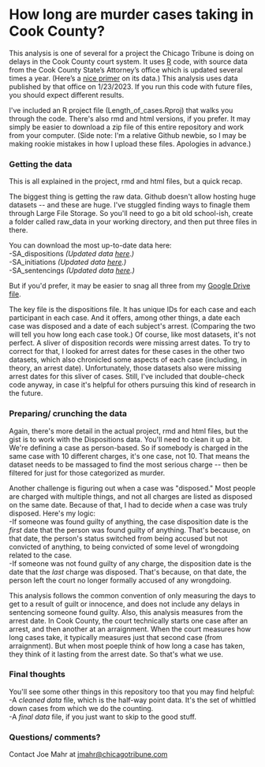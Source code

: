 # How long are murder cases taking in Cook County?
This analysis is one of several for a project the Chicago Tribune is doing on delays in the Cook County court system. It uses [R](https://www.r-project.org/) code, with source data from the Cook County State’s Attorney’s office which is updated several times a year. (Here’s a [nice primer](https://www.cookcountystatesattorney.org/about/open-data) on its data.) This analysis uses data published by that office on 1/23/2023. If you run this code with future files, you should expect different results.

I've included an R project file (Length_of_cases.Rproj) that walks you through the code. There's also rmd and html versions, if you prefer. It may simply be easier to download a zip file of this entire repository and work from your computer. (Side note: I'm a relative Github newbie, so I may be making rookie mistakes in how I upload these files. Apologies in advance.)

### **Getting the data**
This is all explained in the project, rmd and html files, but a quick recap.

The biggest thing is getting the raw data. Github doesn't allow hosting huge datasets -- and these are huge. I've stuggled finding ways to finagle them through Large File Storage. So you'll need to go a bit old school-ish, create a folder called raw_data in your working directory, and then put three files in there.

You can download the most up-to-date data here:    
-SA_dispositions *(Updated data [here](https://datacatalog.cookcountyil.gov/api/views/apwk-dzx8/rows.csv?accessType=DOWNLOAD).)*   
-SA_initiations *(Updated data [here](https://datacatalog.cookcountyil.gov/api/views/7mck-ehwz/rows.csv?accessType=DOWNLOAD).)*   
-SA_sentencings *(Updated data [here](https://datacatalog.cookcountyil.gov/api/views/tg8v-tm6u/rows.csv?accessType=DOWNLOAD).)*

But if you'd prefer, it may be easier to snag all three from my [Google Drive file](https://drive.google.com/drive/folders/1oP5FXeJV98sO1oUkh1UHbMIj2mb1nKga?usp=sharing).

The key file is the dispositions file. It has unique IDs for each case and each participant in each case. And it offers, among other things, a date each case was disposed and a date of each subject's arrest. (Comparing the two will tell you how long each case took.) Of course, like most datasets, it's not perfect. A sliver of disposition records were missing arrest dates. To try to correct for that, I looked for arrest dates for these cases in the other two datasets, which also chronicled some aspects of each case (including, in theory, an arrest date). Unfortunately, those datasets also were missing arrest dates for this sliver of cases. Still, I've included that double-check code anyway, in case it's helpful for others pursuing this kind of research in the future.

### **Preparing/ crunching the data**

Again, there's more detail in the actual project, rmd and html files, but the gist is to work with the Dispositions data. You'll need to clean it up a bit. We're defining a case as person-based. So if somebody is charged in the same case with 10 different charges, it's one case, not 10. That means the dataset needs to be massaged to find the most serious charge -- then be filtered for just for those categorized as murder.

Another challenge is figuring out when a case was "disposed." Most people are charged with multiple things, and not all charges are listed as disposed on the same date. Because of that, I had to decide *when* a case was truly disposed. Here's my logic:  
-If someone was found guilty of anything, the case disposition date is the *first* date that the person was found guilty of anything. That's because, on that date, the person's status switched from being accused but not convicted of anything, to being convicted of some level of wrongdoing related to the case.  
-If someone was not found guilty of any charge, the disposition date is the date that the *last* charge was disposed. That's because, on that date, the person left the court no longer formally accused of any wrongdoing.  

This analysis follows the common convention of only measuring the days to get to a result of guilt or innocence, and does not include any delays in sentencing someone found guilty. Also, this analysis measures from the arrest date. In Cook County, the court technically starts one case after an arrest, and then another at an arraignment. When the court measures how long cases take, it typically measures just that second case (from arraignment). But when most poeple think of how long a case has taken, they think of it lasting from the arrest date. So that's what we use.

### **Final thoughts**

You'll see some other things in this repository too that you may find helpful:    
-A *cleaned data* file, which is the half-way point data. It's the set of whittled down cases from which we do the counting.    
-A *final data* file, if you just want to skip to the good stuff. 

### **Questions/ comments?**

Contact Joe Mahr at jmahr@chicagotribune.com
